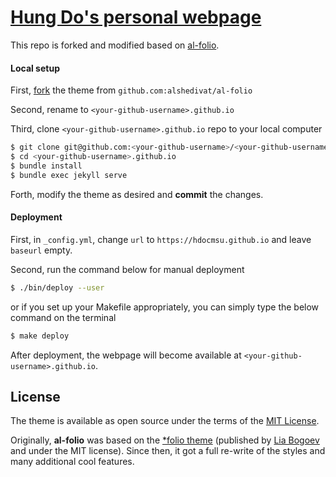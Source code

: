 # [Hung Do's personal webpage](https://hdocmsu.github.io/)

This repo is forked and modified based on [al-folio](https://github.com/alshedivat/al-folio).

#### Local setup

First, [fork](https://guides.github.com/activities/forking/) the theme from `github.com:alshedivat/al-folio`

Second, rename to `<your-github-username>.github.io`

Third, clone `<your-github-username>.github.io` repo to your local computer

```bash
$ git clone git@github.com:<your-github-username>/<your-github-username>.github.io.git
$ cd <your-github-username>.github.io
$ bundle install
$ bundle exec jekyll serve
```

Forth, modify the theme as desired and **commit** the changes.

#### Deployment

First, in `_config.yml`, change `url` to `https://hdocmsu.github.io` and leave `baseurl` empty.

Second, run the command below for manual deployment

```bash
$ ./bin/deploy --user
```

or if you set up your Makefile appropriately, you can simply type the below command on the terminal

```bash
$ make deploy
```

After deployment, the webpage will become available at `<your-github-username>.github.io`.

## License

The theme is available as open source under the terms of the [MIT License](https://opensource.org/licenses/MIT).

Originally, **al-folio** was based on the [\*folio theme](https://github.com/bogoli/-folio) (published by [Lia Bogoev](http://liabogoev.com) and under the MIT license).
Since then, it got a full re-write of the styles and many additional cool features.
